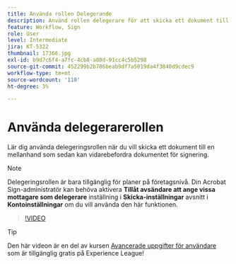 ```yaml
---
title: Använda rollen Delegerande
description: Använd rollen delegerare för att skicka ett dokument till en mellanhand som sedan kan vidarebefordra dokumentet för signering
feature: Workflow, Sign
role: User
level: Intermediate
jira: KT-5322
thumbnail: 17366.jpg
exl-id: b9d7c6f4-a7fc-4cb8-a80d-91cc4c5b5298
source-git-commit: 452299b2b786beab9df7a5019da4f3840d9cdec9
workflow-type: tm+mt
source-wordcount: '110'
ht-degree: 3%

---
```


# Använda delegerarerollen

Lär dig använda delegeringsrollen när du vill skicka ett dokument till en mellanhand som sedan kan vidarebefordra dokumentet för signering.

>[!NOTE]
>
>Delegeringsrollen är bara tillgänglig för planer på företagsnivå. Din Acrobat Sign-administratör kan behöva aktivera **Tillåt avsändare att ange vissa mottagare som delegerare** inställning i **Skicka-inställningar** avsnitt i **Kontoinställningar** om du vill använda den här funktionen.

>[!VIDEO](https://video.tv.adobe.com/v/343621?quality=12&learn=on&hidetitle=true)

>[!TIP]
>
>Den här videon är en del av kursen [Avancerade uppgifter för användare](https://experienceleague.adobe.com/?recommended=Sign-U-1-2020.3) som är tillgänglig gratis på Experience League!

